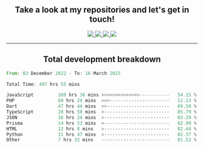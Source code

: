 <h2 align="center">
  Take a look at my repositories and let's get in touch!
</h2>
<p align="center">
  <a href="https://www.instagram.com/rayhanarkan?igsh=MXM3dHhmMTZ3ZWVsaA==">
    <img src="https://img.icons8.com/material-outlined/30/689d6a/instagram.png"/>
  </a>
  <a href="https://www.linkedin.com/in/rayhanarkan/">
    <img src="https://img.icons8.com/material-outlined/30/689d6a/linkedin.png"/>
  </a>
  <a href="">
    <img src="https://img.icons8.com/material-outlined/30/689d6a/geography.png"/>
  </a>
  <a href="mailto:rayhanarkan30@gmail.com">
    <img src="https://img.icons8.com/material-outlined/30/689d6a/email.png"/>
  </a>
</p>

---

<h2 align="center">Total development breakdown</h2>

<p align="center">
<!--START_SECTION:waka-->

```rust
From: 03 December 2022 - To: 16 March 2025

Total Time: 497 hrs 55 mins

JavaScript         269 hrs 36 mins >>>>>>>>>>>>>>-----------   54.15 %
PHP                60 hrs 24 mins  >>>----------------------   12.13 %
Dart               47 hrs 44 mins  >>-----------------------   09.59 %
TypeScript         28 hrs 50 mins  >------------------------   05.79 %
JSON               16 hrs 24 mins  >------------------------   03.29 %
Prisma             14 hrs 53 mins  >------------------------   02.99 %
HTML               12 hrs 8 mins   >------------------------   02.44 %
Python             11 hrs 47 mins  >------------------------   02.37 %
Other              7 hrs 32 mins   -------------------------   01.52 %
```

<!--END_SECTION:waka-->
</p>
